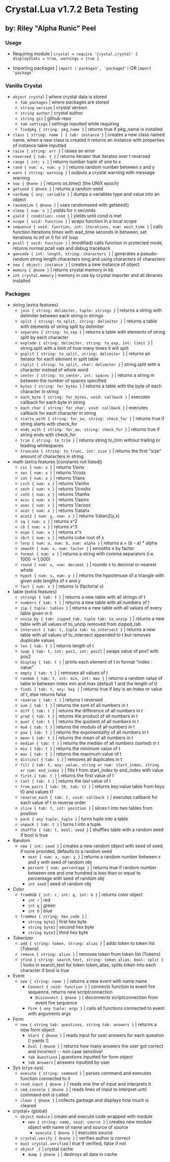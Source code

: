 # Crystal.Lua v1.7.2 Beta Testing
## by: Riley "Alpha Runic" Peel

### Usage

- Requiring module |
`crystal = require 'Crystal.crystal' {
		displayStats = true,
		warnings = true
	}`

- Importing packages |
`import ('package1', 'package2')` OR `import 'package'`

### Vanilla Crystal

  - `object crystal` | where crystal data is stored
    - `tab packages` | where packages are stored
    - `string version` | crystal version
    - `string author` | crystal author
    - `string git` | github repo
    - `tab settings` | settings inputted while requiring
    - `findpkg { string: pkg_name }` | returns true if pkg_name is installed
  - `class { string: name } { tab: instance }` | creates a new class named name, when a new class is created it returns an instance with properties of instance table inputted
  - `raise { string: err }` | raises an error
  - `reversed { tab: t }` | returns iterator that iterates over t reversed
  - `range { int: x }` | returns number tuple of one to x
  - `rand { num: x, num: y }` | returns random number between x and y
  - `warn { string: warning }` | outputs a crystal warning with message warning
  - `now { @none }` | returns os.time() (the UNIX epoch)
  - `getseed { @none }` | returns a random seed
  - `vardump { any: variable }` | dumps a variables type and value into an object
  - `randomize { @none }` | uses randomseed with getseed()
  - `sleep { num: n }` | yields for n seconds
  - `yield { condition: cond }` | yields until cond is met
  - `scope { void: function }` | wraps function in a local scope
  - `sequence { void: function, int: iterations, num: wait_time }` | calls function iterations times with wait_time seconds in between, set iterations to inf or 0 for inf loop
  - `pcall { void: function }` | (modified) calls function in protected mode, returns normal pcall vals and debug traceback
  - `gencode { int: length, string: characters }` | generates a pseudo-random string length characters long and using characters of characters
  - `new { object: instance }` | creates a new instance of object
  - `memory { @none }` | returns crystal memory in kb
  - `int crystal.memory` | memory in use by crystal importer and all libraries installed 

### Packages

- string (extra features)
  - `join { string: delimiter, tuple: strings }` | returns a string with delimiter between each string in strings
  - `split { string: to_split, string: delimiter }` | returns a table with elements of string split by delimiter
  - `separate { string: to_sep }` | returns a table with elements of string split by each character
  - `explode { string: delimiter, string: to_exp, int: limit }` | string.split with a limit of how many times it will split
  - `gsplit { string: to_split, string: delimiter }` | returns an iterator for each element in split table
  - `csplit { string: to_split, char: delimiter }` | string.split with a character instead of whole word
  - `center { string: to_center, int: spaces }` | returns a string in between the number of spaces specified
  - `bytes { string: for_bytes }` | returns a table with the byte of each character in string
  - `each_byte { string: for_bytes, void: callback }` | executes callback for each byte in string
  - `each_char { string: for_char, void: callback }` | executes callback for each character in string
  - `starts_with { string: for_sw, string: check_for }` | returns true if string starts with check_for
  - `ends_with { string: for_ew, string: check_for }` | returns true if string ends with check_for
  - `trim { string: to_trim }` | returns string to_trim without trailing or leading whitespaces
  - `truncate { string: to_trunc, int: size }` | returns the first "size" amount of characters in string
- math (extra features [constants not listed]) 
  - `csc { num: x }` | returns 1/sinx
  - `sec { num: x }` | returns 1/cosx
  - `cot { num: x }` | returns 1/tanx
  - `csch { num: x }` | returns 1/sinhx
  - `sech { num: x }` | returns 1/coshx
  - `coth { num: x }` | returns 1/tanhx
  - `acsc { num: x }` | returns 1/asinx
  - `asec { num: x }` | returns 1/acosx
  - `acot { num: x }` | returns 1/atanx
  - `acot2 { num: y, num: x }` | returns 1/atan2(y,x)
  - `sq { num: x }` | returns x^2
  - `cb { num: x }` | returns x^3
  - `expo { num: x }` | returns x^x
  - `cbrt { num: x }` | returns cube root of x
  - `lerp { num: a, num: b, num: alpha }` | returns a + (b - a) * alpha
  - `smooth { num: x, num: factor }` | smooths x by factor
  - `format { num: x }` | returns a string with comma separators (i.e. 1000 -> 1,000)
  - `round { num: x, num: decimal }` | rounds x to decimal or nearest whole
  - `hypot { num: x, num: y }` | returns the hypotenuse of a triangle with given side lengths of x and y
  - `fact { num: x }` | returns !x (factorial x) 
- table (extra features)
  - `strings { tab: t }` | returns a new table with all strings of t
  - `numbers { tab: t }` | returns a new table with all numbers of t 
  - `zip { tuple: tables }` | returns a new table with all values of every table given in it
  - `unzip_by { tab: zipped_tab, tuple tab: to_unzip }` | returns a new table with all values of to_unzip removed from zipped_tab
  - `intersect { tab: t, tuple tab: to_intersect }` | returns a new table with all values of to_intersect appended to t but removes duplicate values
  - `len { tab: t }` | returns length of t
  - `swap { tab: t, int: pos1, int: pos2}` | swaps value of pos1 with pos2
  - `display { tab: t }` | prints each element of t in format "index : value"
  - `empty { tab: t }` | removes all values of t 
  - `random { tab: t, int: min, int: max }` | returns a random value of table in between index min and max (default 1 and the length of t)
  - `findi { tab: t, any: key }` | returns true if key is an index or value of t, else returns false
  - `reverse { tab: t }` | returns t reversed
  - `sum { tab: t }` | returns the sum of all numbers in t
  - `diff { tab: t }` | returns the difference of all numbers in t
  - `prod { tab: t }` | returns the product of all numbers in t
  - `quot { tab: t }` | returns the quotient of all numbers in t
  - `mod { tab: t }` | returns the modulo of all numbers in t
  - `pow { tab: t }` | returns the exponentiality of all numbers in t
  - `mean { tab: t }` | returns the mean of all numbers in t
  - `median { tab: t }` | returns the median of all numbers (sorted) in t
  - `min { tab: t }` | returns the minimum value of t
  - `max { tab: t }` | returns the maximum value of t
  - `distinct { tab: t }` | removes all duplicates in t
  - `fill { tab: t, any: value, string or num: start_index, string or num: end_index }` | fills t from start_index to end_index with value
  - `first { tab: t }` | returns the first value of t
  - `last { tab: t }` | returns the last value of t
  - `from_pairs { tab: t0, tab: t1 }` |  returns key:value table from keys t0 and values t1
  - `reverse_each { tab: t, void: callback }` | executes callback for each value of t in reverse order
  - `slice { tab: t, int: position }` | slices t into two tables from position
  - `pack { any tuple: tuple }` | turns tuple into a table
  - `unpack { tab: t }` | turns t into a tuple
  - `shuffle { tab: t, bool: seed }` | shuffles table with a random seed if bool is true
- Random
  - `new { int: seed }` | creates a new random object with seed of seed, if none provided, defaults to a random seed
    - `next { num: x, num: y }` | returns a random number between x and y with seed of random obj
    - `percent { num: percentage }` | returns true if random number between one and one hundred is less than or equal to percentage with seed of random obj
    - `int seed` | seed of random obj
- Color
  - `fromRGB { int: r, int: g, int: b }` | returns color object
    - `int r` | red
    - `int g` | green
    - `int b` | blue
  - `fromHex { string: hex_code }` |
    - `string byte1` | first hex byte
    - `string byte2` | second hex byte
    - `string byte3` | third hex byte
- Tokenizer
  - `add { string: token, string: alias }` | adds token to token list (Tokens)
  - `remove { string: alias }` | removes token from token list (Tokens)
  - `sfind { string: search_text, string: token_alias, bool: split }` | looks in search_text for token token_alias, splits token into each character if bool is true
- Event
  - `new { string: name }` |  returns a new event with name name
    - `Connect { void: function }` | connects function to event fire sequence, returns new scriptconnection
      - `Disconnect { @none }` | disconnects scriptconnection from event fire sequence
    - `Fire { any tuple: args }` | calls all functions connected to event with arguments args
- Form
  - `new { string tab: questions, string tab: answers }` | returns a new form object
    - `Start { @none }` | reads input for user answers for each question [! yields !]
    - `Eval { @none }` | returns how many answers the user got correct and incorrect -- non case sensitive!
    - `tab Questions` | questions inputted for form object
    - `tab Answers` | answers inputted by user
- Sys (crys-sys)
  - `execute { string: command }` | parses command and executes function connected to it
  - `read_input { @none }` | reads one line of input and interprets it
  - `cmd_console { @none }` | reads lines of input to interpret until command exit is called
  - `clean { @none }` | collects garbage and displays how much is cleared
- crystal+ (global)
  - `object module` | create and execute code wrapped with module
    - `new { string: name, void: source }` | creates new module object with name of name and source of source
      - `execute { @none }` | executes source
  - `crystal.verify { @none }` | verifies author is correct
  - `bool crystal.verified` | true if verified, false if not
  - `object _C` | crystal cache
    - `dump { @none }` | destroys all data in cache
